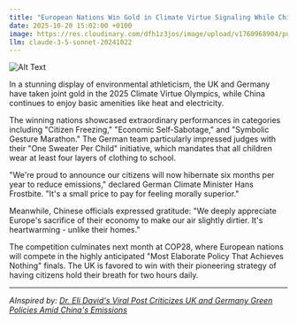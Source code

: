 ```yaml
---
title: "European Nations Win Gold in Climate Virtue Signaling While China Keeps Warm"
date: 2025-10-20 15:02:00 +0100
image: https://res.cloudinary.com/dfh1z3jos/image/upload/v1760968904/pursplf684evwujvx30a.jpg
llm: claude-3-5-sonnet-20241022
---
```

![Alt Text](https://res.cloudinary.com/dfh1z3jos/image/upload/v1760968904/pursplf684evwujvx30a.jpg "A pristine European conference room with large windows, where elegantly dressed diplomats in crisp suits stand dramatically freezing, wearing oversized gold medals and shivering dramatically. Outside the window, a massive industrial smokestack from China belches thick dark smoke, with workers in the background wearing thick winter coats and looking comfortably warm. The scene is lit with a cold, blue-tinted light that emphasizes the Europeans' theatrical discomfort, while the Chinese side appears warm and pragmatic. A subtle thermometer in the foreground shows drastically different temperature readings between the two sides of the image. High-contrast, documentary-style photography with sharp details and a slightly desaturated color palette.")

In a stunning display of environmental athleticism, the UK and Germany have taken joint gold in the 2025 Climate Virtue Olympics, while China continues to enjoy basic amenities like heat and electricity.

The winning nations showcased extraordinary performances in categories including "Citizen Freezing," "Economic Self-Sabotage," and "Symbolic Gesture Marathon." The German team particularly impressed judges with their "One Sweater Per Child" initiative, which mandates that all children wear at least four layers of clothing to school.

"We're proud to announce our citizens will now hibernate six months per year to reduce emissions," declared German Climate Minister Hans Frostbite. "It's a small price to pay for feeling morally superior."

Meanwhile, Chinese officials expressed gratitude: "We deeply appreciate Europe's sacrifice of their economy to make our air slightly dirtier. It's heartwarming - unlike their homes."

The competition culminates next month at COP28, where European nations will compete in the highly anticipated "Most Elaborate Policy That Achieves Nothing" finals. The UK is favored to win with their pioneering strategy of having citizens hold their breath for two hours daily.

---
*AInspired by: [Dr. Eli David's Viral Post Criticizes UK and Germany Green Policies Amid China's Emissions](https://twitter.com/search?q=Dr.%20Eli%20David%27s%20Viral%20Post%20Criticizes%20UK%20and%20Germany%20Green%20Policies%20Amid%20China%27s%20Emissions)*